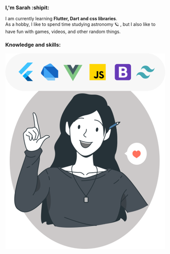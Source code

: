 ### I,'m Sarah :shipit:
I am currently learning **Flutter, Dart and css libraries**.   
As a hobby, I like to spend time studying astronomy :ringed_planet: , but I also like to have fun with games, videos, and other random things. 
### Knowledge and skills: 

![perfil](https://github.com/sarahmelo/sarahmelo/blob/master/perfil.svg)
<!-- 
![Anurag's GitHub stats](https://github-readme-stats.vercel.app/api?username=sarahmelo&show_icons=true&theme=tokyonight)

[<img src="https://img.icons8.com/fluent/48/000000/linkedin.png"/>](https://www.linkedin.com/in/sarah-melo-95b231190/) 
[<img src="https://img.icons8.com/fluent/48/000000/instagram-new.png"/>](https://www.instagram.com/sariinha_12/)
[<img src="https://img.icons8.com/color/48/000000/whatsapp--v1.png"/>](https://web.whatsapp.com/send?phone=5521979594534")
 -->
